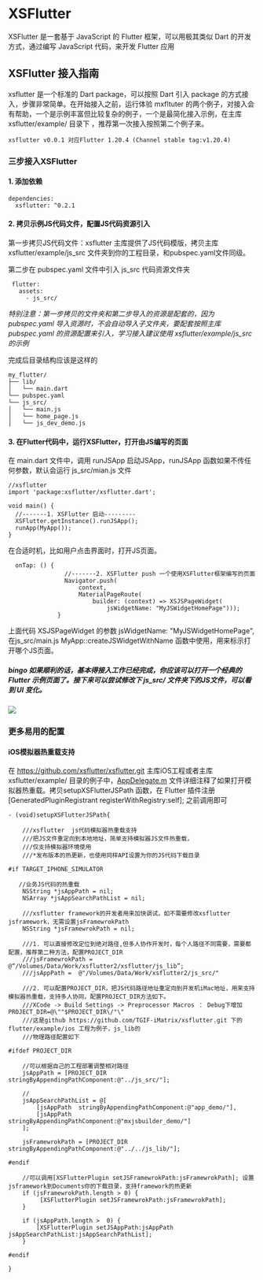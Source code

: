 
# XSFlutter

XSFlutter 是一套基于 JavaScript 的 Flutter 框架，可以用极其类似 Dart 的开发方式，通过编写 JavaScript 代码，来开发 Flutter 应用

## XSFlutter 接入指南
xsflutter 是一个标准的 Dart package，可以按照 Dart 引入 package 的方式接入，步骤非常简单。在开始接入之前，运行体验 mxfltuter 的两个例子，对接入会有帮助，一个是示例丰富但比较复杂的例子，一个是最简化接入示例，在主库 xsflutter/example/ 目录下 ，推荐第一次接入按照第二个例子来。

`xsflutter v0.0.1 对应Flutter 1.20.4 (Channel stable tag:v1.20.4) `

### 三步接入XSFlutter

#### 1. 添加依赖


```
dependencies:
  xsflutter: ^0.2.1
```


#### 2. 拷贝示例JS代码文件，配置JS代码资源引入

第一步拷贝JS代码文件：xsflutter 主库提供了JS代码模版，拷贝主库 xsflutter/example/js_src 文件夹到你的工程目录，和pubspec.yaml文件同级。


第二步在 pubspec.yaml 文件中引入 js_src 代码资源文件夹


```
 flutter:
   assets:
     - js_src/

```

*特别注意：第一步拷贝的文件夹和第二步导入的资源是配套的，因为 pubspec.yaml 导入资源时，不会自动导入子文件夹，要配套按照主库 pubspec.yaml 的资源配置来引入，学习接入建议使用 xsflutter/example/js_src 的示例*

完成后目录结构应该是这样的

```
my_flutter/
├── lib/
│   └── main.dart
└── pubspec.yaml
└── js_src/
│   └── main.js
│   └── home_page.js
│   └── js_dev_demo.js
```

#### 3. 在Flutter代码中，运行XSFlutter，打开由JS编写的页面

在 main.dart 文件中，调用 runJSApp 启动JSApp，runJSApp 函数如果不传任何参数，默认会运行 js_src/mian.js 文件


```
//xsflutter
import 'package:xsflutter/xsflutter.dart';

void main() {
  //-------1. XSFlutter 启动---------
  XSFlutter.getInstance().runJSApp();
  runApp(MyApp());
}

```

在合适时机，比如用户点击界面时，打开JS页面。



```
  onTap: () {
                //-------2. XSFlutter push 一个使用XSFlutter框架编写的页面
                Navigator.push(
                    context,
                    MaterialPageRoute(
                        builder: (context) => XSJSPageWidget(
                            jsWidgetName: "MyJSWidgetHomePage")));
              }

```

上面代码 XSJSPageWidget 的参数 jsWidgetName: "MyJSWidgetHomePage",在js_src/main.js  MyApp::createJSWidgetWithName 函数中使用，用来标示打开哪个JS页面。

##### bingo 如果顺利的话，基本得接入工作已经完成，你应该可以打开一个经典的 Flutter 示例页面了。接下来可以尝试修改下 js_src/ 文件夹下的JS文件，可以看到 UI 变化。

![](https://raw.githubusercontent.com/xsflutter/doc_image/master/Getstarted/example2.png)

### 更多易用的配置

#### iOS模拟器热重载支持

在 https://github.com/xsflutter/xsflutter.git 主库iOS工程或者主库 xsflutter/example/ 目录的例子中，[AppDelegate.m](https://git.code.oa.com/XSFlutter/XSFlutter/blob/master/xsflutter/example/ios/Runner/AppDelegate.m) 文件详细注释了如果打开模拟器热重载。拷贝setupXSFlutterJSPath 函数，在 Flutter 插件注册  [GeneratedPluginRegistrant registerWithRegistry:self]; 之前调用即可


```
- (void)setupXSFlutterJSPath{
    
    ///xsflutter  js代码模拟器热重载支持
    ///把JS文件重定向到本地地址，简单支持模拟器JS文件热重载，
    ///仅支持模拟器环境使用
    ///*发布版本的热更新，也使用同样API设置为你的JS代码下载目录
    
#if TARGET_IPHONE_SIMULATOR
    
   //业务JS代码的热重载
    NSString *jsAppPath = nil;
    NSArray *jsAppSearchPathList = nil;
    
    ///xsflutter framework的开发者用来加快调试，如不需要修改xsflutter jsframework，无需设置jsFramewrokPath
    NSString *jsFramewrokPath = nil;
    
    ///1. 可以直接修改定位到绝对路径,但多人协作开发时，每个人路径不同需要，需要都配置，推荐第二种方法，配置PROJECT_DIR
    ///jsFramewrokPath = @“/Volumes/Data/Work/xsflutter2/xsflutter/js_lib”;
    ///jsAppPath =  @"/Volumes/Data/Work/xsflutter2/js_src/"
    
    ///2. 可以配置PROJECT_DIR，把JS代码路径地址重定向到开发机iMac地址，用来支持模拟器热重载，支持多人协同，配置PROJECT_DIR方法如下。
    ///XCode -> Build Settings -> Preprocessor Macros ： Debug下增加 PROJECT_DIR=@\""$PROJECT_DIR\/"\"
    ///这是github https://github.com/TGIF-iMatrix/xsflutter.git 下的 flutter/example/ios 工程为例子，js_lib的
    ///物理路径配置如下
    
#ifdef PROJECT_DIR
    
    //可以根据自己的工程部署调整相对路径
    jsAppPath = [PROJECT_DIR stringByAppendingPathComponent:@"../js_src/"];
    
    //
    jsAppSearchPathList = @[
        [jsAppPath  stringByAppendingPathComponent:@"app_demo/"],
        [jsAppPath  stringByAppendingPathComponent:@"mxjsbuilder_demo/"]
    ];
    
    jsFramewrokPath = [PROJECT_DIR stringByAppendingPathComponent:@"../../js_lib/"];
    
#endif
    
    //可以调用[XSFlutterPlugin setJSFramewrokPath:jsFramewrokPath]; 设置jsframework到Documents你的下载目录，支持framework的热更新
    if (jsFramewrokPath.length > 0) {
         [XSFlutterPlugin setJSFramewrokPath:jsFramewrokPath];
    }
    
    if (jsAppPath.length >  0) {
        [XSFlutterPlugin setJSAppPath:jsAppPath jsAppSearchPathList:jsAppSearchPathList];
    }
   
#endif
 
}

```



